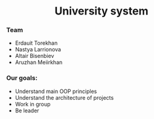 <div id = "header", align = "center">
  <h1> University system </h1>
</div>

<div id = "header">
  <h3>    Team </h3>
  <ul>
    <li>Erdauit Torekhan
    <li>Nastya Larrionova
    <li>Altair Bisenbiev
    <li>Aruzhan Meiirkhan
  </ul>
</div>

<div>
  <h3> Our goals: </h3>
  <ul>
    <li>Understand main OOP principles
    <li>Understand the architecture of projects
    <li>Work in group
    <li>Be leader
  </ul>
  
</div>
